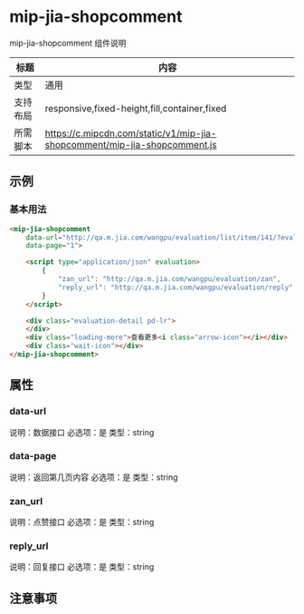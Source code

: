 # mip-jia-shopcomment

mip-jia-shopcomment 组件说明

标题|内容
----|----
类型|通用
支持布局|responsive,fixed-height,fill,container,fixed
所需脚本|https://c.mipcdn.com/static/v1/mip-jia-shopcomment/mip-jia-shopcomment.js

## 示例

### 基本用法
```html
<mip-jia-shopcomment
    data-url="http://qa.m.jia.com/wangpu/evaluation/list/item/141/?evaluationLevel=0&pageSize=10"
    data-page="1">

    <script type="application/json" evaluation>
        {   
            "zan_url": "http://qa.m.jia.com/wangpu/evaluation/zan",
            "reply_url": "http://qa.m.jia.com/wangpu/evaluation/reply"
        }
    </script>

    <div class="evaluation-detail pd-lr">
    </div>
    <div class="loading-more">查看更多<i class="arrow-icon"></i></div>
    <div class="wait-icon"></div>   
</mip-jia-shopcomment>
```

## 属性

### data-url

说明：数据接口
必选项：是
类型：string

### data-page

说明：返回第几页内容
必选项：是
类型：string

### zan_url

说明：点赞接口
必选项：是
类型：string

### reply_url

说明：回复接口
必选项：是
类型：string


## 注意事项

